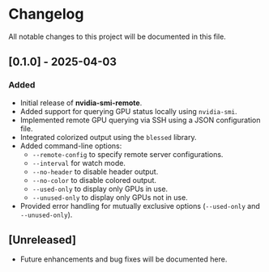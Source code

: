 # Changelog

All notable changes to this project will be documented in this file.

## [0.1.0] - 2025-04-03
### Added
- Initial release of **nvidia-smi-remote**.
- Added support for querying GPU status locally using `nvidia-smi`.
- Implemented remote GPU querying via SSH using a JSON configuration file.
- Integrated colorized output using the `blessed` library.
- Added command-line options:
  - `--remote-config` to specify remote server configurations.
  - `--interval` for watch mode.
  - `--no-header` to disable header output.
  - `--no-color` to disable colored output.
  - `--used-only` to display only GPUs in use.
  - `--unused-only` to display only GPUs not in use.
- Provided error handling for mutually exclusive options (`--used-only` and `--unused-only`).

## [Unreleased]
- Future enhancements and bug fixes will be documented here.